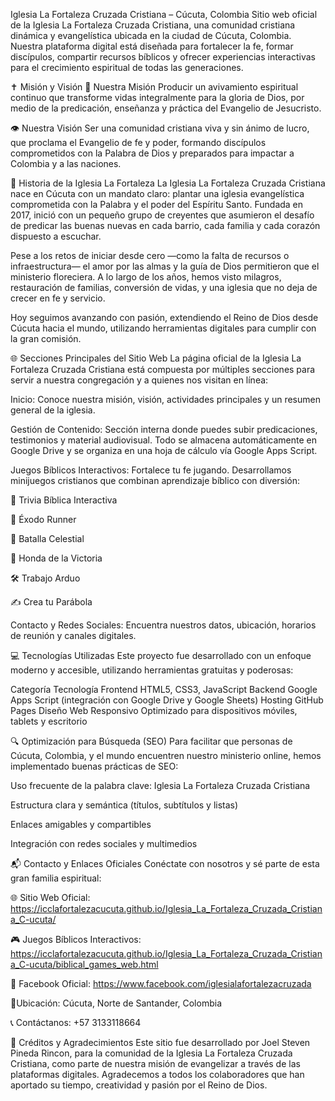 Iglesia La Fortaleza Cruzada Cristiana – Cúcuta, Colombia
Sitio web oficial de la Iglesia La Fortaleza Cruzada Cristiana, una comunidad cristiana dinámica y evangelística ubicada en la ciudad de Cúcuta, Colombia. Nuestra plataforma digital está diseñada para fortalecer la fe, formar discípulos, compartir recursos bíblicos y ofrecer experiencias interactivas para el crecimiento espiritual de todas las generaciones.

✝️ Misión y Visión
🎯 Nuestra Misión
Producir un avivamiento espiritual continuo que transforme vidas integralmente para la gloria de Dios, por medio de la predicación, enseñanza y práctica del Evangelio de Jesucristo.

👁️ Nuestra Visión
Ser una comunidad cristiana viva y sin ánimo de lucro, que proclama el Evangelio de fe y poder, formando discípulos comprometidos con la Palabra de Dios y preparados para impactar a Colombia y a las naciones.

📖 Historia de la Iglesia La Fortaleza
La Iglesia La Fortaleza Cruzada Cristiana nace en Cúcuta con un mandato claro: plantar una iglesia evangelística comprometida con la Palabra y el poder del Espíritu Santo. Fundada en 2017, inició con un pequeño grupo de creyentes que asumieron el desafío de predicar las buenas nuevas en cada barrio, cada familia y cada corazón dispuesto a escuchar.

Pese a los retos de iniciar desde cero —como la falta de recursos o infraestructura— el amor por las almas y la guía de Dios permitieron que el ministerio floreciera. A lo largo de los años, hemos visto milagros, restauración de familias, conversión de vidas, y una iglesia que no deja de crecer en fe y servicio.

Hoy seguimos avanzando con pasión, extendiendo el Reino de Dios desde Cúcuta hacia el mundo, utilizando herramientas digitales para cumplir con la gran comisión.

🌐 Secciones Principales del Sitio Web
La página oficial de la Iglesia La Fortaleza Cruzada Cristiana está compuesta por múltiples secciones para servir a nuestra congregación y a quienes nos visitan en línea:

Inicio: Conoce nuestra misión, visión, actividades principales y un resumen general de la iglesia.

Gestión de Contenido: Sección interna donde puedes subir predicaciones, testimonios y material audiovisual. Todo se almacena automáticamente en Google Drive y se organiza en una hoja de cálculo vía Google Apps Script.

Juegos Bíblicos Interactivos: Fortalece tu fe jugando. Desarrollamos minijuegos cristianos que combinan aprendizaje bíblico con diversión:

🧠 Trivia Bíblica Interactiva

🏃 Éxodo Runner

🥊 Batalla Celestial

🥍 Honda de la Victoria

🛠️ Trabajo Arduo

✍️ Crea tu Parábola

Contacto y Redes Sociales: Encuentra nuestros datos, ubicación, horarios de reunión y canales digitales.

💻 Tecnologías Utilizadas
Este proyecto fue desarrollado con un enfoque moderno y accesible, utilizando herramientas gratuitas y poderosas:

Categoría	Tecnología
Frontend	HTML5, CSS3, JavaScript
Backend	Google Apps Script (integración con Google Drive y Google Sheets)
Hosting	GitHub Pages
Diseño Web Responsivo	Optimizado para dispositivos móviles, tablets y escritorio

🔍 Optimización para Búsqueda (SEO)
Para facilitar que personas de Cúcuta, Colombia, y el mundo encuentren nuestro ministerio online, hemos implementado buenas prácticas de SEO:

Uso frecuente de la palabra clave: Iglesia La Fortaleza Cruzada Cristiana

Estructura clara y semántica (títulos, subtítulos y listas)

Enlaces amigables y compartibles

Integración con redes sociales y multimedios

📬 Contacto y Enlaces Oficiales
Conéctate con nosotros y sé parte de esta gran familia espiritual:

🌐 Sitio Web Oficial:
https://icclafortalezacucuta.github.io/Iglesia_La_Fortaleza_Cruzada_Cristiana_C-ucuta/

🎮 Juegos Bíblicos Interactivos:
https://icclafortalezacucuta.github.io/Iglesia_La_Fortaleza_Cruzada_Cristiana_C-ucuta/biblical_games_web.html

📘 Facebook Oficial:
https://www.facebook.com/iglesialafortalezacruzada

📍Ubicación:
Cúcuta, Norte de Santander, Colombia

📞 Contáctanos:
+57 3133118664

🙌 Créditos y Agradecimientos
Este sitio fue desarrollado por Joel Steven Pineda Rincon, para la comunidad de la Iglesia La Fortaleza Cruzada Cristiana, como parte de nuestra misión de evangelizar a través de las plataformas digitales. Agradecemos a todos los colaboradores que han aportado su tiempo, creatividad y pasión por el Reino de Dios.
